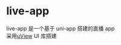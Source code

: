 # live-app

live-app 是一个基于 uni-app 搭建的直播 app  
采用[uView](https://www.uviewui.com/components/upload.html) UI 库搭建
